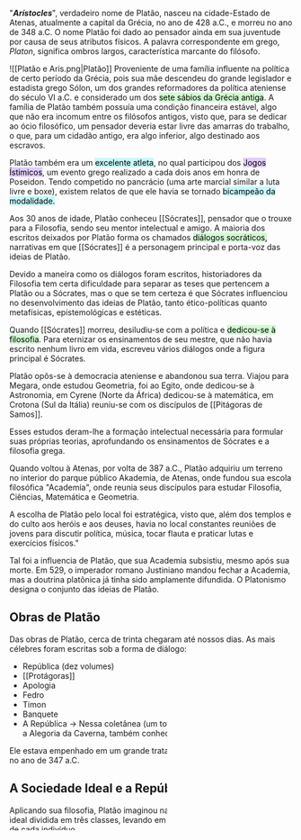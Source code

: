 
"***Arístocles***", verdadeiro nome de Platão, nasceu na cidade-Estado de Atenas, atualmente a capital da Grécia, no ano de 428 a.C., e morreu no ano de 348 a.C. O nome Platão foi dado ao pensador ainda em sua juventude por causa de seus atributos físicos. A palavra correspondente em grego, *Platon*, significa ombros largos, característica marcante do filósofo.


![[Platão e Aris.png|Platão]]
Proveniente de uma família influente na política de certo período da Grécia, pois sua mãe descendeu do grande legislador e estadista grego Sólon, um dos grandes reformadores da política ateniense do século VI a.C. e considerado um dos <mark style="background: #BBFABBA6;">sete sábios da Grécia antiga</mark>. A família de Platão também possuía uma condição financeira estável, algo que não era incomum entre os filósofos antigos, visto que, para se dedicar ao ócio filosófico, um pensador deveria estar livre das amarras do trabalho, o que, para um cidadão antigo, era algo inferior, algo destinado aos escravos.


Platão também era um <mark style="background: #ABF7F7A6;">excelente atleta</mark>, no qual participou dos <mark style="background: #D2B3FFA6;">Jogos Ístimicos</mark>, um evento grego realizado a cada dois anos em honra de Poseidon. Tendo competido no pancrácio (uma arte  marcial similar a luta livre e boxe), existem relatos de que ele havia se tornado <mark style="background: #ABF7F7A6;">bicampeão da modalidade.</mark>


Aos 30 anos de idade, Platão conheceu [[Sócrates]], pensador que o trouxe para a Filosofia, sendo seu mentor intelectual e amigo. A maioria dos escritos deixados por Platão forma os chamados <mark style="background: #BBFABBA6;">diálogos socráticos,</mark> narrativas em que [[Sócrates]] é a personagem principal e porta-voz das ideias de Platão. 

Devido a maneira como os diálogos foram escritos, historiadores da Filosofia tem certa dificuldade para separar as teses que pertencem a Platão ou a Sócrates, mas o que se tem certeza é que Sócrates influenciou no desenvolvimento das ideias de Platão, tanto ético-políticas quanto metafísicas, epistemológicas e estéticas.


Quando [[Sócrates]] morreu, desiludiu-se com a política e <mark style="background: #BBFABBA6;">dedicou-se à filosofia</mark>. Para eternizar os ensinamentos de seu mestre, que não havia escrito nenhum livro em vida, escreveu vários diálogos onde a figura principal é Sócrates.

Platão opôs-se à democracia ateniense e abandonou sua terra. Viajou para Megara, onde estudou Geometria, foi ao Egito, onde dedicou-se à Astronomia, em Cyrene (Norte da África) dedicou-se à matemática, em Crotona (Sul da Itália) reuniu-se com os discípulos de [[Pitágoras de Samos]].

Esses estudos deram-lhe a formação intelectual necessária para formular suas próprias teorias, aprofundando os ensinamentos de Sócrates e a filosofia grega.

Quando voltou à Atenas, por volta de 387 a.C.,  Platão adquiriu um terreno no interior do parque público Akademia, de Atenas, onde fundou sua escola filosófica "Academia", onde reunia seus discípulos para estudar Filosofia, Ciências, Matemática e Geometria.

A escolha de Platão pelo local foi estratégica, visto que, além dos templos e do culto aos heróis e aos deuses, havia no local constantes reuniões de jovens para discutir política, música, tocar flauta e praticar lutas e exercícios físicos."

Tal foi a influencia de Platão, que sua Academia subsistiu, mesmo após sua morte. Em 529, o imperador romano Justiniano mandou fechar a Academia, mas a doutrina platônica já tinha sido amplamente difundida. O Platonismo designa o conjunto das ideias de Platão.




## Obras de Platão

Das obras de Platão, cerca de trinta chegaram até nossos dias. As mais célebres foram escritas sob a forma de diálogo:

- República (dez volumes)
- [[Protágoras]]
- Apologia
- Fedro
- Timon
- Banquete
- A República -> Nessa coletânea (um total de 10 livros), platão apresenta a Alegoria da Caverna, também conhecida como Caverna de Platão


Ele estava empenhado em um grande tratado - "As Leis", quando morreu, no ano de 347 a.C.


## A Sociedade Ideal e a República de Platão

Aplicando sua filosofia, Platão imaginou na "República", uma sociedade ideal dividida em três classes, levando em conta a capacidade intelectual de cada indivíduo.

A primeira camada, mais presa às necessidades do corpo, seria encarregada da produção e distribuição de gêneros para toda a comunidade:<mark style="background: #ADCCFFA6;"> lavradores, artífices e comerciantes.</mark>

A segunda classe, mais empreendedora se dedicava à defesa: os <mark style="background: #ABF7F7A6;">soldados</mark>. 

A classe superior, capacitada para servir-se da razão, seria a dos <mark style="background: #FF5582A6;">intelectuais</mark>, com poder político, assim os reis teriam de ser escolhidos entre os filósofos.


